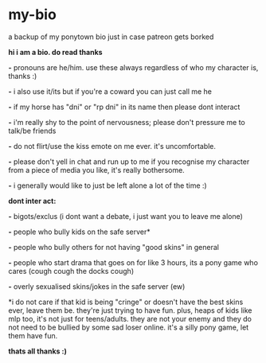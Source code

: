 # my-bio
a backup of my ponytown bio just in case patreon gets borked


**hi i am a bio. do read thanks**


**-** pronouns are he/him. use these always regardless of who my character is, thanks :)

**-** i also use it/its but if you're a coward you can just call me he

**-** if my horse has "dni" or "rp dni" in its name then please dont interact

**-** i'm really shy to the point of nervousness; please don't pressure me to talk/be friends

**-** do not flirt/use the kiss emote on me ever. it's uncomfortable.

**-** please don't yell in chat and run up to me if you recognise my character from a piece of media you like, it's really bothersome.

**-** i generally would like to just be left alone a lot of the time :)


**dont inter act:**


**-** bigots/exclus (i dont want a debate, i just want you to leave me alone)

**-** people who bully kids on the safe server*

**-** people who bully others for not having "good skins" in general

**-** people who start drama that goes on for like 3 hours, its a pony game who cares (cough cough the docks cough)

**-** overly sexualised skins/jokes in the safe server (ew)

*i do not care if that kid is being "cringe" or doesn't have the best skins ever, leave them be. they're just trying to have fun. plus, heaps of kids like mlp too, it's not just for teens/adults. they are not your enemy and they do not need to be bullied by some sad loser online. it's a silly pony game, let them have fun.

**thats all thanks :)**
